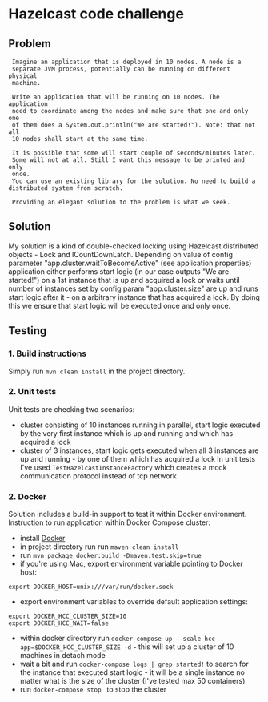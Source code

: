 # Hazelcast code challenge

## Problem
```
 Imagine an application that is deployed in 10 nodes. A node is a
 separate JVM process, potentially can be running on different physical
 machine.

 Write an application that will be running on 10 nodes. The application
 need to coordinate among the nodes and make sure that one and only one
 of them does a System.out.println("We are started!"). Note: that not all
 10 nodes shall start at the same time.

 It is possible that some will start couple of seconds/minutes later.
 Some will not at all. Still I want this message to be printed and only
 once. 
 You can use an existing library for the solution. No need to build a distributed system from scratch. 

 Providing an elegant solution to the problem is what we seek.
```

## Solution
My solution is a kind of double-checked locking using Hazelcast distributed objects - Lock and ICountDownLatch. Depending on value of config parameter "app.cluster.waitToBecomeActive" (see application.properties) application either performs start logic (in our case outputs "We are started!") on a 1st instance that is up and acquired a lock or waits until number of instances set by config param "app.cluster.size" are up and runs start logic after it - on a arbitrary instance that has acquired a lock. By doing this we ensure that start logic will be executed once and only once.

## Testing

### 1. Build instructions
Simply run ```mvn clean install``` in the project directory.

### 2. Unit tests
Unit tests are checking two scenarios:
 - cluster consisting of 10 instances running in parallel, start logic executed by the very first instance which is up and running and which has acquired a lock
 - cluster of 3 instances, start logic gets executed when all 3 instances are up and running - by one of them which has acquired a lock
In unit tests I've used ```TestHazelcastInstanceFactory``` which creates a mock communication protocol instead of tcp network.

### 2. Docker
Solution includes a build-in support to test it within Docker environment.
Instruction to run application within Docker Compose cluster:
 - install [Docker](https://www.docker.com/) 
 - in project directory run run ```maven clean install```
 - run ```mvn package docker:build -Dmaven.test.skip=true``` 
 - if you're using Mac, export environment variable pointing to Docker host:
```
export DOCKER_HOST=unix:///var/run/docker.sock
```
 - export environment variables to override default application settings:
```
export DOCKER_HCC_CLUSTER_SIZE=10
export DOCKER_HCC_WAIT=false
```
 - within docker directory run ```docker-compose up --scale hcc-app=$DOCKER_HCC_CLUSTER_SIZE -d``` - this will set up a cluster of 10 machines in detach mode
 - wait a bit and run ```docker-compose logs | grep started!``` to search for the instance that executed start logic - it will be a single instance no matter what is the size of the cluster (I've tested max 50 containers)
 - run ```docker-compose stop ``` to stop the cluster

